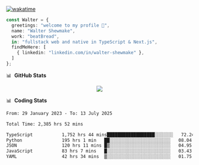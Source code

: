 [![wakatime](https://wakatime.com/badge/user/633611a5-2410-4a66-96ad-ce6a6df384d0.svg)](https://wakatime.com/@633611a5-2410-4a66-96ad-ce6a6df384d0)

```ts
const Walter = {
  greetings: "welcome to my profile 👋",
  name: "Walter Shewmake",
  work: "beatBread",
  in: "fullstack web and native in TypeScript & Next.js",
  findMeHere: [
    { linkedin: "linkedin.com/in/walter-shewmake" },
  ]
};
```

📊 &nbsp;**GitHub Stats**

<p align="center">
<img src="https://streak-stats.demolab.com?user=waltershewmake&theme=monokai&short_numbers=true)](https://git.io/streak-stats" />
</p>

📊 &nbsp;**Coding Stats**

<!--![Wwakatime stats](https://github-readme-stats.vercel.app/api/wakatime?username=waltershewmake&hide_title=true&hide_border=true&langs_count=5&bg_color=00000000&text_color=777)-->


<!--START_SECTION:waka-->

```txt
From: 29 January 2023 - To: 13 July 2025

Total Time: 2,385 hrs 52 mins

TypeScript           1,752 hrs 44 mins██████████████████░░░░░░░   72.24 %
Python               195 hrs 1 min   ██░░░░░░░░░░░░░░░░░░░░░░░   08.04 %
JSON                 120 hrs 11 mins █▒░░░░░░░░░░░░░░░░░░░░░░░   04.95 %
JavaScript           83 hrs 7 mins   █░░░░░░░░░░░░░░░░░░░░░░░░   03.43 %
YAML                 42 hrs 34 mins  ▒░░░░░░░░░░░░░░░░░░░░░░░░   01.75 %
```

<!--END_SECTION:waka-->
